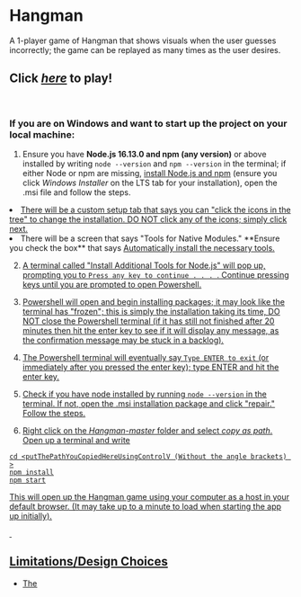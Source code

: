 # Hangman
A 1-player game of Hangman that shows visuals when the user guesses incorrectly; the game can be replayed as many times as the user desires.

## **Click [*here*](https://prempreetbrar.github.io/Hangman/) to play!**

&nbsp;

### If you are on Windows and want to start up the project on your local machine:

1. Ensure you have **Node.js 16.13.0 and npm (any version)** or above installed by writing ```node --version``` and ```npm --version``` in the terminal; if either Node or npm are missing, [install Node.js and npm](https://nodejs.org/en/download/) (ensure you click *Windows Installer* on the LTS tab for your installation), open the .msi file and follow the steps.

  <li><u>There will be a custom setup tab that says you can "click the icons in the tree" to change the installation. DO NOT click any of the icons; simply click next.</u></li>
  <li>There will be a screen that says "Tools for Native Modules." **Ensure you check the box** that says <u>Automatically install the necessary tools.<u></li>
  
2. A terminal called "Install Additional Tools for Node.js" will pop up, prompting you to ```Press any key to continue . . . ```. Continue pressing keys until you are prompted to open Powershell.

3. Powershell will open and begin installing packages; it may look like the terminal has "frozen"; this is simply the installation taking its time, DO NOT close the Powershell terminal (if it has still not finished after 20 minutes then hit the enter key to see if it will display any message, as the confirmation message may be stuck in a backlog). 

4. The Powershell terminal will eventually say ```Type ENTER to exit``` (or immediately after you pressed the enter key); type ENTER and hit the enter key.

5. Check if you have node installed by running ```node --version``` in the terminal. If not, open the .msi installation package and click "repair." Follow the steps.

6. Right click on the *Hangman-master* folder and select *copy as path*. Open up a terminal and write

```
cd <putThePathYouCopiedHereUsingControlV (Without the angle brackets) >
npm install
npm start
```
This will open up the Hangman game using your computer as a host in your default browser. (It may take up to a minute to load when starting the app up initially).

&nbsp;

## Limitations/Design Choices

- The
